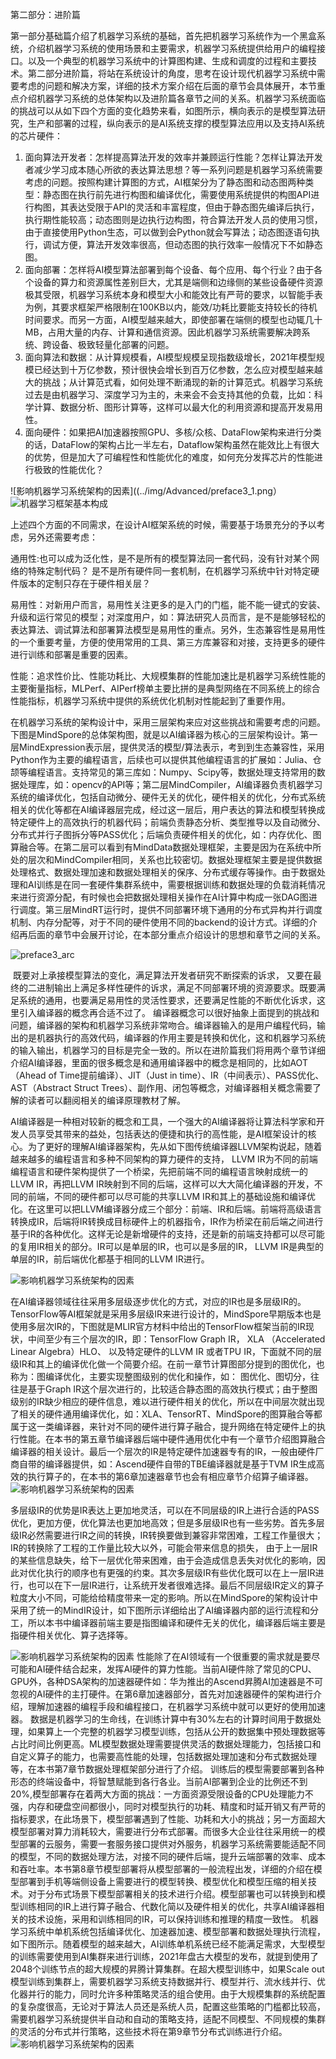 第二部分：进阶篇

​        第一部分基础篇介绍了机器学习系统的基础，首先把机器学习系统作为一个黑盒系统，介绍机器学习系统的使用场景和主要需求，机器学习系统提供给用户的编程接口。以及一个典型的机器学习系统中的计算图构建、生成和调度的过程和主要技术。第二部分进阶篇，将站在系统设计的角度，思考在设计现代机器学习系统中需要考虑的问题和解决方案，详细的技术方案介绍在后面的章节会具体展开，本节重点介绍机器学习系统的总体架构以及进阶篇各章节之间的关系。
​         机器学习系统面临的挑战可以从如下四个方面的变化趋势来看，如图所示，横向表示的是模型算法研究，生产和部署的过程，纵向表示的是AI系统支撑的模型算法应用以及支持AI系统的芯片硬件：

1. 面向算法开发者：怎样提高算法开发的效率并兼顾运行性能？怎样让算法开发者减少学习成本随心所欲的表达算法思想？等一系列问题是机器学习系统需要考虑的问题。按照构建计算图的方式，AI框架分为了静态图和动态图两种类型：静态图在执行前先进行构图和编译优化，需要使用系统提供的构图API进行构图，其表达受限于API的灵活和丰富程度，但由于静态图先编译后执行，执行期性能较高；动态图则是边执行边构图，符合算法开发人员的使用习惯，由于直接使用Python生态，可以做到会Python就会写算法；动态图逐语句执行，调试方便，算法开发效率很高，但动态图的执行效率一般情况下不如静态图。
2. 面向部署：怎样将AI模型算法部署到每个设备、每个应用、每个行业？由于各个设备的算力和资源属性差别巨大，尤其是端侧和边缘侧的某些设备硬件资源极其受限，机器学习系统本身和模型大小和能效比有严苛的要求，以智能手表为例，其要求框架严格限制在100KB以内，能效/功耗比要能支持较长的待机时间要求。而另一方面，AI模型越来越大，即使部署在端侧的模型也动辄几十MB，占用大量的内存、计算和通信资源。因此机器学习系统需要解决跨系统、跨设备、极致轻量化部署的问题。
3. 面向算法和数据：从计算规模看，AI模型规模呈现指数级增长，2021年模型规模已经达到十万亿参数，预计很快会增长到百万亿参数，怎么应对模型越来越大的挑战；从计算范式看，如何处理不断涌现的新的计算范式。机器学习系统过去是由机器学习、深度学习为主的，未来会不会支持其他的负载，比如：科学计算、数据分析、图形计算等，这样可以最大化的利用资源和提高开发易用性。
4. 面向硬件：如果把AI加速器按照GPU、多核/众核、DataFlow架构来进行分类的话，DataFlow的架构占比一半左右，Dataflow架构虽然在能效比上有很大的优势，但是加大了可编程性和性能优化的难度，如何充分发挥芯片的性能进行极致的性能优化？

![影响机器学习系统架构的因素]((../img/Advanced/preface3_1.png）
![机器学习框架基本构成](../img/ch01/framework_architecture.svg)

​      上述四个方面的不同需求，在设计AI框架系统的时候，需要基于场景充分的予以考虑，另外还需要考虑：

通用性:也可以成为泛化性，是不是所有的模型算法同一套代码，没有针对某个网络的特殊定制代码？ 是不是所有硬件同一套机制，在机器学习系统中针对特定硬件版本的定制只存在于硬件相关层？

易用性：对新用户而言，易用性关注更多的是入门的门槛，能不能一键式的安装、升级和运行常见的模型；对深度用户，如：算法研究人员而言，是不是能够轻松的表达算法、调试算法和部署算法模型是易用性的重点。另外，生态兼容性是易用性的一个重要考量，方便的使用常用的工具、第三方库兼容和对接，支持更多的硬件进行训练和部署是重要的因素。

性能：追求性价比、性能功耗比、大规模集群的性能加速比是机器学习系统性能的主要衡量指标，MLPerf、AIPerf榜单主要比拼的是典型网络在不同系统上的综合性能指标，机器学习系统中提供的系统优化机制对性能起到了重要作用。

​		在机器学习系统的架构设计中，采用三层架构来应对这些挑战和需要考虑的问题。 下图是MindSpore的总体架构图，就是以AI编译器为核心的三层架构设计。第一层MindExpression表示层，提供灵活的模型/算法表示，考到到生态兼容性，采用Python作为主要的编程语言，后续也可以提供其他编程语言的扩展如：Julia、仓颉等编程语言。支持常见的第三库如：Numpy、Scipy等，数据处理支持常用的数据处理库，如：opencv的API等；第二层MindCompiler，AI编译器负责机器学习系统的编译优化，包括自动微分、硬件无关的优化，硬件相关的优化，分布式系统相关的优化等都在AI编译器层完成，经过这一层后，用户表达的算法和模型转换成特定硬件上的高效执行的机器代码；前端负责静态分析、类型推导以及自动微分、分布式并行子图拆分等PASS优化；后端负责硬件相关的优化，如：内存优化、图算融合等。在第二层可以看到有MindData数据处理框架，主要是因为在系统中所处的层次和MindCompiler相同，关系也比较密切。数据处理框架主要是提供数据处理格式、数据处理加速和数据处理相关的保序、分布式缓存等操作。由于数据处理和AI训练是在同一套硬件集群系统中，需要根据训练和数据处理的负载消耗情况来进行资源分配，有时候也会把数据处理相关操作在AI计算中构成一张DAG图进行调度。第三层MindRT运行时，提供不同部署环境下通用的分布式异构并行调度机制、内存分配等，对于不同的硬件使用不同的backend的设计方式。详细的介绍再后面的章节中会展开讨论，在本部分重点介绍设计的思想和章节之间的关系。

![preface3_arc](pics/preface3_arc.png "MindSpore系统架构")



​		既要对上承接模型算法的变化，满足算法开发者研究不断探索的诉求， 又要在最终的二进制输出上满足多样性硬件的诉求，满足不同部署环境的资源要求。既要满足系统的通用，也要满足易用性的灵活性要求，还要满足性能的不断优化诉求，这里引入编译器的概念再合适不过了。 编译器概念可以很好抽象上面提到的挑战和问题，编译器的架构和机器学习系统非常吻合。编译器输入的是用户编程代码，输出的是机器执行的高效代码，编译器的作用主要是转换和优化，这和机器学习系统的输入输出，机器学习的目标是完全一致的。所以在进阶篇我们将用两个章节详细介绍AI编译器，里面的很多概念是和通用编译器中的概念是相同的，比如AOT（Ahead of Time提前编译）、JIT（Just in time）、IR（中间表示）、PASS优化、AST（Abstract Struct Trees）、副作用、闭包等概念，对编译器相关概念需要了解的读者可以翻阅相关的编译原理教材了解。

​			AI编译器是一种相对较新的概念和工具，一个强大的AI编译器将让算法科学家和开发人员享受其带来的益处，包括表达的便捷和执行的高性能，是AI框架设计的核心。为了更好的理解AI编译器架构，先从如下图传统编译器LLVM架构说起，随着越来越多的编程语言和多种不同架构的算力硬件的支持， LLVM IR为不同的前端编程语言和硬件架构提供了一个桥梁，先把前端不同的编程语言映射成统一的LLVM IR，再把LLVM IR映射到不同的后端，这样可以大大简化编译器的开发，不同的前端，不同的硬件都可以尽可能的共享LLVM IR和其上的基础设施和编译优化。在这里可以把LLVM编译器分成三个部分：前端、IR和后端。前端将高级语言转换成IR，后端将IR转换成目标硬件上的机器指令，IR作为桥梁在前后端之间进行基于IR的各种优化。这样无论是新增硬件的支持，还是新的前端支持都可以尽可能的复用IR相关的部分。IR可以是单层的IR，也可以是多层的IR， LLVM IR是典型的单层的IR，前后端优化都基于相同的LLVM IR进行。

![影响机器学习系统架构的因素](pics/preface3_2.png?imageMogr2/auto-orient/strip%7CimageView2/2/w/1240 "LLVM IR的架构")

​			在AI编译器领域往往采用多层级逐步优化的方式，对应的IR也是多层级IR的。TensorFlow等AI框架就是采用多层级IR来进行设计的，MindSpore早期版本也是使用多层次IR的，下图就是MLIR官方材料中给出的TensorFlow框架当前的IR现状，中间至少有三个层次的IR，即：TensorFlow Graph  IR， XLA （Accelerated Linear Algebra）HLO、 以及特定硬件的LLVM IR 或者TPU  IR，下面就不同的层级IR和其上的编译优化做一个简要介绍。在前一章节计算图部分提到的图优化，也称为：图编译优化，主要实现整图级别的优化和操作，如： 图优化、图切分，往往是基于Graph IR这个层次进行的，比较适合静态图的高效执行模式；由于整图级别的IR缺少相应的硬件信息，难以进行硬件相关的优化，所以在中间层次就出现了相关的硬件通用编译优化，如：XLA、TensorRT、MindSpore的图算融合等都属于这一类编译器，来针对不同的硬件进行算子融合，提升网络在特定硬件上的执行性能。在本书的第五章节编译器后端中硬件通用优化中有一个章节介绍图算融合编译器的相关设计。最后一个层次的IR是特定硬件加速器专有的IR，一般由硬件厂商自带的编译器提供，如：Ascend硬件自带的TBE编译器就是基于TVM IR生成高效的执行算子的，在本书的第6章加速器章节也会有相应章节介绍算子编译器。
![影响机器学习系统架构的因素](pics/preface3_3.png?imageMogr2/auto-orient/strip%7CimageView2/2/w/1240 "图. MLIR架构")

​			多层级IR的优势是IR表达上更加地灵活，可以在不同层级的IR上进行合适的PASS优化，更加方便，优化算法也更加地高效；但是多层级IR也有一些劣势。首先多层级IR必然需要进行IR之间的转换，IR转换要做到兼容非常困难，工程工作量很大；IR的转换除了工程的工作量比较大以外，可能会带来信息的损失， 由于上一层IR的某些信息缺失，给下一层优化带来困难，由于会造成信息丢失对优化的影响，因此对优化执行的顺序也有更强的约束。其次多层级IR有些优化既可以在上一层IR进行，也可以在下一层IR进行，让系统开发者很难选择。最后不同层级IR定义的算子粒度大小不同，可能给给精度带来一定的影响。所以在MindSpore的架构设计中采用了统一的MindIR设计，如下图所示详细给出了AI编译器内部的运行流程和分工，所以本书中编译器前端主要是指图编译和硬件无关的优化，编译器后端主要是指硬件相关优化、算子选择等。

![影响机器学习系统架构的因素](pics/preface3_4.png?imageMogr2/auto-orient/strip%7CimageView2/2/w/1240 "图. MindSpore AI编译器分层架构")
			性能除了在AI领域有一个很重要的需求就是要尽可能和AI硬件结合起来，发挥AI硬件的算力性能。当前AI硬件除了常见的CPU、GPU外，各种DSA架构的加速器硬件如：华为推出的Ascend昇腾AI加速器是不可忽视的AI硬件的主打硬件。在第6章加速器部分，首先对加速器硬件的架构进行介绍，理解加速器的编程手段和编程接口，在机器学习系统中就可以更好的使用加速器。
			数据是机器学习的生命线，在训练计算中有30%左右的计算时间用于数据处理，如果算上一个完整的机器学习模型训练，包括从公开的数据集中预处理数据等占比时间比例更高。ML模型数据处理需要提供灵活的数据处理能力，包括接口和自定义算子的能力，也需要高性能的处理，包括数据处理加速和分布式数据处理等，在本书第7章节数据处理框架部分进行了介绍。
			训练后的模型需要部署到各种形态的终端设备中，将智慧赋能到各行各业。当前AI部署到企业的比例还不到20%,模型部署存在着两大方面的挑战：一方面资源受限设备的CPU处理能力不强，内存和硬盘空间都很小，同时对模型执行的功耗、精度和时延开销又有严苛的指标要求，在此场景下，模型部署遇到了性能、功耗和大小的挑战；另一方面超大模型部署对算力消耗较大，需要进行分布式部署。而很多大企业往往采用统一的模型部署的云服务，需要一套服务接口提供对外服务，机器学习系统需要能适配不同的模型，不同的数据处理方法，对接不同的硬件后端，提升云端部署的效率、成本和吞吐率。本书第8章节模型部署将从模型部署的一般流程出发，详细的介绍在模型部署到手机等端侧设备上需要进行的模型转换、模型优化和模型压缩的相关技术。对于分布式场景下模型部署相关的技术进行介绍。模型部署也可以转换到和模型训练相同的IR上进行算子融合、代数化简以及硬件相关的优化，共享AI编译器相关的技术设施，采用和训练相同的IR，可以保持训练和推理的精度一致性。
		 机器学习系统中单机系统包括编译优化、加速器加速、模型部署和数据处理执行流程，如下图所示。随着模型的越来越大，AI训练单机系统已经不能满足需求，大型模型的训练需要使用到AI集群来进行训练，2021年盘古大模型的发布，就提到使用了2048个训练节点的超大规模的昇腾计算集群。在超大模型训练中，如果Scale out模型训练到集群上，需要机器学习系统支持数据并行、模型并行、流水线并行、优化器并行的能力，同时允许多种策略灵活的组合使用。由于大规模集群的系统配置的复杂度很高，无论对于算法人员还是系统人员，配置这些策略的门槛都比较高，需要机器学习系统提供半自动和自动的策略支持，适配不同模型、不同规模的集群的灵活的分布式并行策略，这些技术将在第9章节分布式训练进行介绍。
![影响机器学习系统架构的因素](pics/preface3_5.png?imageMogr2/auto-orient/strip%7CimageView2/2/w/1240 "图. MindSpore AI编译器分层架构")

